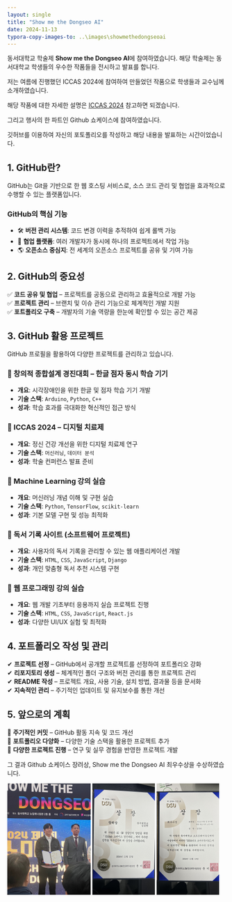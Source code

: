 ```yaml
---
layout: single
title: "Show me the Dongseo AI"
date: 2024-11-13
typora-copy-images-to: ..\images\showmethedongseoai
---
```


동서대학교 학술제 **Show me the Dongseo AI**에 참여하였습니다.
해당 학술제는 동서대학교 학생들의 우수한 작품들을 전시하고 발표를 합니다.

저는 여름에 진행했던 ICCAS 2024에 참여하여 만들었던 작품으로 학생들과 교수님께 소개하였습니다.

해당 작품에 대한 자세한 설명은 [ICCAS 2024](https://github.com/zachpaul7/ICCAS_4) 참고하면 되겠습니다.

그리고 행사의 한 파트인 Github 쇼케이스에 참여하였습니다.

깃허브를 이용하여 자신의 포토폴리오를 작성하고 해당 내용을 발표하는 시간이었습니다.

## **1. GitHub란?**
GitHub는 Git을 기반으로 한 웹 호스팅 서비스로, 소스 코드 관리 및 협업을 효과적으로 수행할 수 있는 플랫폼입니다.  

### **GitHub의 핵심 기능**  
- 🛠️ **버전 관리 시스템**: 코드 변경 이력을 추적하여 쉽게 롤백 가능  
- 👥 **협업 플랫폼**: 여러 개발자가 동시에 하나의 프로젝트에서 작업 가능  
- 🌎 **오픈소스 중심지**: 전 세계의 오픈소스 프로젝트를 공유 및 기여 가능  

## **2. GitHub의 중요성**
✅ **코드 공유 및 협업** – 프로젝트를 공동으로 관리하고 효율적으로 개발 가능  
✅ **프로젝트 관리** – 브랜치 및 이슈 관리 기능으로 체계적인 개발 지원  
✅ **포트폴리오 구축** – 개발자의 기술 역량을 한눈에 확인할 수 있는 공간 제공  

## **3. GitHub 활용 프로젝트**
GitHub 프로필을 활용하여 다양한 프로젝트를 관리하고 있습니다.  

### **📌 창의적 종합설계 경진대회 – 한글 점자 동시 학습 기기**
- **개요**: 시각장애인을 위한 한글 및 점자 학습 기기 개발  
- **기술 스택**: `Arduino`, `Python`, `C++`  
- **성과**: 학습 효과를 극대화한 혁신적인 접근 방식  

### **📌 ICCAS 2024 – 디지털 치료제**
- **개요**: 정신 건강 개선을 위한 디지털 치료제 연구  
- **기술 스택**: `머신러닝`, `데이터 분석`  
- **성과**: 학술 컨퍼런스 발표 준비  

### **📌 Machine Learning 강의 실습**
- **개요**: 머신러닝 개념 이해 및 구현 실습  
- **기술 스택**: `Python`, `TensorFlow`, `scikit-learn`  
- **성과**: 기본 모델 구현 및 성능 최적화  

### **📌 독서 기록 사이트 (소프트웨어 프로젝트)**
- **개요**: 사용자의 독서 기록을 관리할 수 있는 웹 애플리케이션 개발  
- **기술 스택**: `HTML`, `CSS`, `JavaScript`, `Django`  
- **성과**: 개인 맞춤형 독서 추천 시스템 구현  

### **📌 웹 프로그래밍 강의 실습**
- **개요**: 웹 개발 기초부터 응용까지 실습 프로젝트 진행  
- **기술 스택**: `HTML`, `CSS`, `JavaScript`, `React.js`  
- **성과**: 다양한 UI/UX 실험 및 최적화  

## **4. 포트폴리오 작성 및 관리**
✔ **프로젝트 선정** – GitHub에서 공개할 프로젝트를 선정하여 포트폴리오 강화  
✔ **리포지토리 생성** – 체계적인 폴더 구조와 버전 관리를 통한 프로젝트 관리  
✔ **README 작성** – 프로젝트 개요, 사용 기술, 설치 방법, 결과물 등을 문서화  
✔ **지속적인 관리** – 주기적인 업데이트 및 유지보수를 통한 개선  

## **5. 앞으로의 계획**
📌 **주기적인 커밋** – GitHub 활동 지속 및 코드 개선  
📌 **포트폴리오 다양화** – 다양한 기술 스택을 활용한 프로젝트 추가  
📌 **다양한 프로젝트 진행** – 연구 및 실무 경험을 반영한 프로젝트 개발  

그 결과 Github 쇼케이스 장려상, Show me the Dongseo AI 최우수상을 수상하였습니다.

<img src="..\images\showmethedongseoai\IMG_8829.JPG" alt="IMG_8829" style="zoom:25%;" />
<img src="..\images\showmethedongseoai\IMG_8836.JPEG" alt="IMG_8836" style="zoom:25%;" />
<img src="..\images\showmethedongseoai\IMG_8837.JPEG" alt="IMG_8837" style="zoom:25%;" />